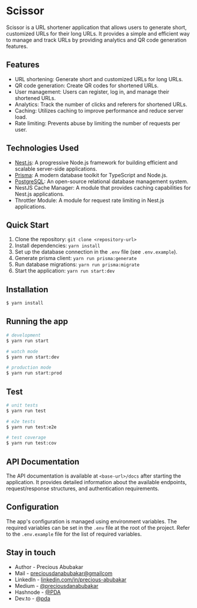 # Scissor

Scissor is a URL shortener application that allows users to generate short, customized URLs for their long URLs. It provides a simple and efficient way to manage and track URLs by providing analytics and QR code generation features.

## Features

- URL shortening: Generate short and customized URLs for long URLs.
- QR code generation: Create QR codes for shortened URLs.
- User management: Users can register, log in, and manage their shortened URLs.
- Analytics: Track the number of clicks and referers for shortened URLs.
- Caching: Utilizes caching to improve performance and reduce server load.
- Rate limiting: Prevents abuse by limiting the number of requests per user.

## Technologies Used

- [Nest.js](https://github.com/nestjs/nest): A progressive Node.js framework for building efficient and scalable server-side applications.
- [Prisma](https://www.prisma.io): A modern database toolkit for TypeScript and Node.js.
- [PostgreSQL](https://www.postgresql.org): An open-source relational database management system.
- NestJS Cache Manager: A module that provides caching capabilities for Nest.js applications.
- Throttler Module: A module for request rate limiting in Nest.js applications.

## Quick Start

1. Clone the repository: `git clone <repository-url>`
2. Install dependencies: `yarn install`
3. Set up the database connection in the `.env` file (see `.env.example`).
4. Generate prisma client: `yarn run prisma:generate`
5. Run database migrations: `yarn run prisma:migrate`
6. Start the application: `yarn run start:dev`

## Installation

```bash
$ yarn install
```

## Running the app

```bash
# development
$ yarn run start

# watch mode
$ yarn run start:dev

# production mode
$ yarn run start:prod
```

## Test

```bash
# unit tests
$ yarn run test

# e2e tests
$ yarn run test:e2e

# test coverage
$ yarn run test:cov
```

## API Documentation

The API documentation is available at `<base-url>/docs` after starting the application. It provides detailed information about the available endpoints, request/response structures, and authentication requirements.

## Configuration

The app's configuration is managed using environment variables. The required variables can be set in the `.env` file at the root of the project. Refer to the `.env.example` file for the list of required variables.

<!-- ## License

This project is licensed under the [MIT License](LICENSE). -->


## Stay in touch

- Author - Precious Abubakar
- Mail - [preciousdanabubakar@gmailcom](mailto:preciousdanabubakar@gmailcom)
- LinkedIn - [linkedin.com/in/precious-abubakar](https://linkedin.com/in/precious-abubakar)
- Medium - [@preciousdanabubakar](https://medium.com/@preciousdanabubakar)
- Hashnode - [@PDA](https://hashnode.com/@PDA)
- Dev.to - [@pda](https://dev.to/pda)